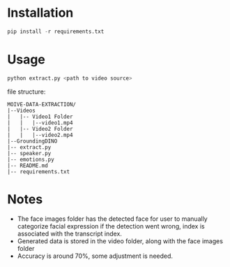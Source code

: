 # Installation

```python
pip install -r requirements.txt
```

# Usage
``` python
python extract.py <path to video source>
```


file structure:
```
MOIVE-DATA-EXTRACTION/
|--Videos
|   |-- Video1 Folder
|   |   |--video1.mp4
|   |-- Video2 Folder
|   |   |--video2.mp4
|--GroundingDINO
|-- extract.py
|-- speaker.py
|-- emotions.py
|-- README.md
|-- requirements.txt
```

# Notes
- The face images folder has the detected face for user to manually categorize facial expression if the detection went wrong, index is associated with the transcript index.
- Generated data is stored in the video folder, along with the face images folder
- Accuracy is around 70%, some adjustment is needed.



